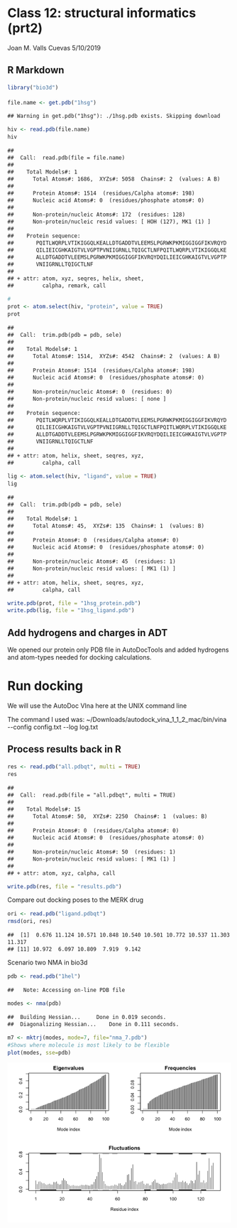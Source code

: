 Class 12: structural informatics (prt2)
================
Joan M. Valls Cuevas
5/10/2019

R Markdown
----------

``` r
library("bio3d")

file.name <- get.pdb("1hsg")
```

    ## Warning in get.pdb("1hsg"): ./1hsg.pdb exists. Skipping download

``` r
hiv <- read.pdb(file.name)
hiv
```

    ## 
    ##  Call:  read.pdb(file = file.name)
    ## 
    ##    Total Models#: 1
    ##      Total Atoms#: 1686,  XYZs#: 5058  Chains#: 2  (values: A B)
    ## 
    ##      Protein Atoms#: 1514  (residues/Calpha atoms#: 198)
    ##      Nucleic acid Atoms#: 0  (residues/phosphate atoms#: 0)
    ## 
    ##      Non-protein/nucleic Atoms#: 172  (residues: 128)
    ##      Non-protein/nucleic resid values: [ HOH (127), MK1 (1) ]
    ## 
    ##    Protein sequence:
    ##       PQITLWQRPLVTIKIGGQLKEALLDTGADDTVLEEMSLPGRWKPKMIGGIGGFIKVRQYD
    ##       QILIEICGHKAIGTVLVGPTPVNIIGRNLLTQIGCTLNFPQITLWQRPLVTIKIGGQLKE
    ##       ALLDTGADDTVLEEMSLPGRWKPKMIGGIGGFIKVRQYDQILIEICGHKAIGTVLVGPTP
    ##       VNIIGRNLLTQIGCTLNF
    ## 
    ## + attr: atom, xyz, seqres, helix, sheet,
    ##         calpha, remark, call

``` r
#
prot <- atom.select(hiv, "protein", value = TRUE)
prot
```

    ## 
    ##  Call:  trim.pdb(pdb = pdb, sele)
    ## 
    ##    Total Models#: 1
    ##      Total Atoms#: 1514,  XYZs#: 4542  Chains#: 2  (values: A B)
    ## 
    ##      Protein Atoms#: 1514  (residues/Calpha atoms#: 198)
    ##      Nucleic acid Atoms#: 0  (residues/phosphate atoms#: 0)
    ## 
    ##      Non-protein/nucleic Atoms#: 0  (residues: 0)
    ##      Non-protein/nucleic resid values: [ none ]
    ## 
    ##    Protein sequence:
    ##       PQITLWQRPLVTIKIGGQLKEALLDTGADDTVLEEMSLPGRWKPKMIGGIGGFIKVRQYD
    ##       QILIEICGHKAIGTVLVGPTPVNIIGRNLLTQIGCTLNFPQITLWQRPLVTIKIGGQLKE
    ##       ALLDTGADDTVLEEMSLPGRWKPKMIGGIGGFIKVRQYDQILIEICGHKAIGTVLVGPTP
    ##       VNIIGRNLLTQIGCTLNF
    ## 
    ## + attr: atom, helix, sheet, seqres, xyz,
    ##         calpha, call

``` r
lig <- atom.select(hiv, "ligand", value = TRUE)
lig
```

    ## 
    ##  Call:  trim.pdb(pdb = pdb, sele)
    ## 
    ##    Total Models#: 1
    ##      Total Atoms#: 45,  XYZs#: 135  Chains#: 1  (values: B)
    ## 
    ##      Protein Atoms#: 0  (residues/Calpha atoms#: 0)
    ##      Nucleic acid Atoms#: 0  (residues/phosphate atoms#: 0)
    ## 
    ##      Non-protein/nucleic Atoms#: 45  (residues: 1)
    ##      Non-protein/nucleic resid values: [ MK1 (1) ]
    ## 
    ## + attr: atom, helix, sheet, seqres, xyz,
    ##         calpha, call

``` r
write.pdb(prot, file = "1hsg_protein.pdb")
write.pdb(lig, file = "1hsg_ligand.pdb")
```

Add hydrogens and charges in ADT
--------------------------------

We opened our protein only PDB file in AutoDocTools and added hydrogens and atom-types needed for docking calculations.

Run docking
===========

We will use the AutoDoc VIna here at the UNIX command line

The command I used was: ~/Downloads/autodock\_vina\_1\_1\_2\_mac/bin/vina --config config.txt --log log.txt

Process results back in R
-------------------------

``` r
res <- read.pdb("all.pdbqt", multi = TRUE)
res
```

    ## 
    ##  Call:  read.pdb(file = "all.pdbqt", multi = TRUE)
    ## 
    ##    Total Models#: 15
    ##      Total Atoms#: 50,  XYZs#: 2250  Chains#: 1  (values: B)
    ## 
    ##      Protein Atoms#: 0  (residues/Calpha atoms#: 0)
    ##      Nucleic acid Atoms#: 0  (residues/phosphate atoms#: 0)
    ## 
    ##      Non-protein/nucleic Atoms#: 50  (residues: 1)
    ##      Non-protein/nucleic resid values: [ MK1 (1) ]
    ## 
    ## + attr: atom, xyz, calpha, call

``` r
write.pdb(res, file = "results.pdb")
```

Compare out docking poses to the MERK drug

``` r
ori <- read.pdb("ligand.pdbqt")
rmsd(ori, res)
```

    ##  [1]  0.676 11.124 10.571 10.848 10.540 10.501 10.772 10.537 11.303 11.317
    ## [11] 10.972  6.097 10.809  7.919  9.142

Scenario two NMA in bio3d

``` r
pdb <- read.pdb("1hel")
```

    ##   Note: Accessing on-line PDB file

``` r
modes <- nma(pdb)
```

    ##  Building Hessian...     Done in 0.019 seconds.
    ##  Diagonalizing Hessian...    Done in 0.111 seconds.

``` r
m7 <- mktrj(modes, mode=7, file="nma_7.pdb")
#Shows where molecule is most likely to be flexible
plot(modes, sse=pdb)
```

![](class12part2_files/figure-markdown_github/unnamed-chunk-6-1.png)
